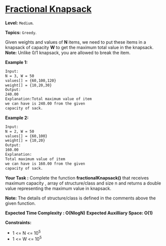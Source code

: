 # [Fractional Knapsack](https://practice.geeksforgeeks.org/problems/fractional-knapsack-1587115620/1#)

**Level:** `Medium`.

**Topics:** `Greedy`.

Given weights and values of **N** items, we need to put these items in a knapsack of capacity **W** to get the maximum total value in the knapsack.
**Note:** Unlike 0/1 knapsack, you are allowed to break the item.

**Example 1:**

```txt
Input:
N = 3, W = 50
values[] = {60,100,120}
weight[] = {10,20,30}
Output:
240.00
Explanation:Total maximum value of item
we can have is 240.00 from the given
capacity of sack.
```

**Example 2:**

```txt
Input:
N = 2, W = 50
values[] = {60,100}
weight[] = {10,20}
Output:
160.00
Explanation:
Total maximum value of item
we can have is 160.00 from the given
capacity of sack.
```

**Your Task :**
Complete the function **fractionalKnapsack()** that receives maximum capacity , array of structure/class and size n and returns a double value representing the maximum value in knapsack.

**Note:** The details of structure/class is defined in the comments above the given function.

**Expected Time Complexity : O(NlogN)**
**Expected Auxilliary Space: O(1)**

**Constraints:**

- 1 <= N <= 10<sup>5</sup>
- 1 <= W <= 10<sup>5</sup>
